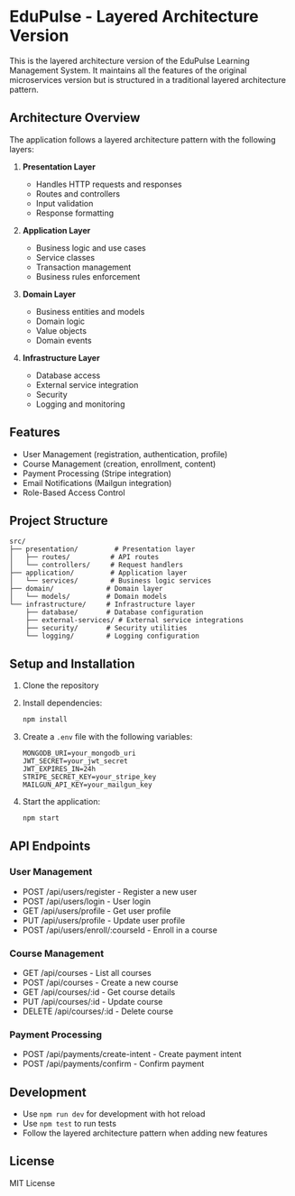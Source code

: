 # EduPulse - Layered Architecture Version

This is the layered architecture version of the EduPulse Learning Management System. It maintains all the features of the original microservices version but is structured in a traditional layered architecture pattern.

## Architecture Overview

The application follows a layered architecture pattern with the following layers:

1. **Presentation Layer**
   - Handles HTTP requests and responses
   - Routes and controllers
   - Input validation
   - Response formatting

2. **Application Layer**
   - Business logic and use cases
   - Service classes
   - Transaction management
   - Business rules enforcement

3. **Domain Layer**
   - Business entities and models
   - Domain logic
   - Value objects
   - Domain events

4. **Infrastructure Layer**
   - Database access
   - External service integration
   - Security
   - Logging and monitoring

## Features

- User Management (registration, authentication, profile)
- Course Management (creation, enrollment, content)
- Payment Processing (Stripe integration)
- Email Notifications (Mailgun integration)
- Role-Based Access Control

## Project Structure

```
src/
├── presentation/         # Presentation layer
│   ├── routes/          # API routes
│   └── controllers/     # Request handlers
├── application/         # Application layer
│   └── services/        # Business logic services
├── domain/             # Domain layer
│   └── models/         # Domain models
└── infrastructure/     # Infrastructure layer
    ├── database/       # Database configuration
    ├── external-services/ # External service integrations
    ├── security/       # Security utilities
    └── logging/        # Logging configuration
```

## Setup and Installation

1. Clone the repository
2. Install dependencies:
   ```bash
   npm install
   ```

3. Create a `.env` file with the following variables:
   ```
   MONGODB_URI=your_mongodb_uri
   JWT_SECRET=your_jwt_secret
   JWT_EXPIRES_IN=24h
   STRIPE_SECRET_KEY=your_stripe_key
   MAILGUN_API_KEY=your_mailgun_key
   ```

4. Start the application:
   ```bash
   npm start
   ```

## API Endpoints

### User Management
- POST /api/users/register - Register a new user
- POST /api/users/login - User login
- GET /api/users/profile - Get user profile
- PUT /api/users/profile - Update user profile
- POST /api/users/enroll/:courseId - Enroll in a course

### Course Management
- GET /api/courses - List all courses
- POST /api/courses - Create a new course
- GET /api/courses/:id - Get course details
- PUT /api/courses/:id - Update course
- DELETE /api/courses/:id - Delete course

### Payment Processing
- POST /api/payments/create-intent - Create payment intent
- POST /api/payments/confirm - Confirm payment

## Development

- Use `npm run dev` for development with hot reload
- Use `npm test` to run tests
- Follow the layered architecture pattern when adding new features

## License

MIT License 